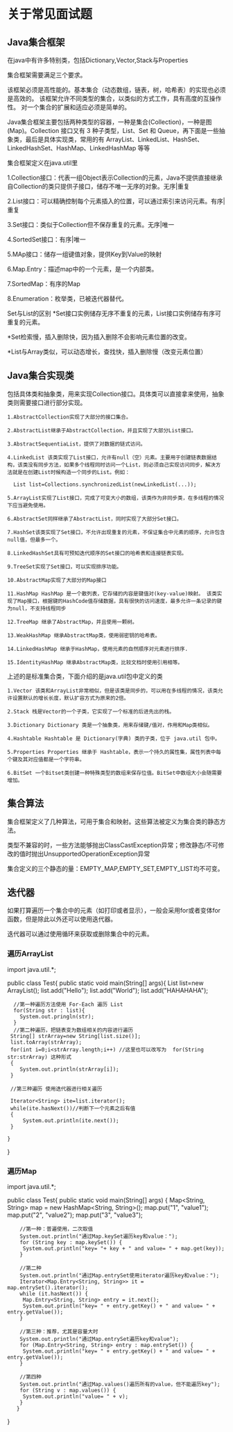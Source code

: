 # 关于常见面试题

## Java集合框架

在java中有许多特别类，包括Dictionary,Vector,Stack与Properties  

集合框架需要满足三个要求。  

  该框架必须是高性能的。基本集合（动态数组，链表，树，哈希表）的实现也必须是高效的。
  该框架允许不同类型的集合，以类似的方式工作，具有高度的互操作性。
  对一个集合的扩展和适应必须是简单的。

Java集合框架主要包括两种类型的容器，一种是集合(Collection)，一种是图(Map)。Collection 接口又有 3 种子类型，List、Set 和 Queue，再下面是一些抽象类，最后是具体实现类，常用的有 ArrayList、LinkedList、HashSet、LinkedHashSet、HashMap、LinkedHashMap 等等  

集合框架定义在java.util里

  1.Collection接口：代表一组Object表示Collection的元素，Java不提供直接继承自Collection的类只提供子接口，储存不唯一无序的对象。无序|重复  

  2.List接口：可以精确控制每个元素插入的位置，可以通过索引来访问元素。有序|重复  

  3.Set接口：类似于Collection但不保存重复的元素。无序|唯一  

  4.SortedSet接口：有序|唯一  

  5.MAp接口：储存一组键值对象，提供Key到Value的映射  

  6.Map.Entry：描述map中的一个元素，是一个内部类。  

  7.SortedMap：有序的Map  

  8.Enumeration：枚举类，已被迭代器替代。   

Set与List的区别
*Set接口实例储存无序不重复的元素，List接口实例储存有序可重复的元素。  

*Set检索慢，插入删除快，因为插入删除不会影响元素位置的改变。  

*List与Array类似，可以动态增长，查找快，插入删除慢（改变元素位置）  

## Java集合实现类  

包括具体类和抽象类，用来实现Collection接口。具体类可以直接拿来使用，抽象类则需要接口进行部分实现。

    1.AbstractCollection实现了大部分的接口集合。

    2.AbstractList继承于AbstractCollection，并且实现了大部分List接口。

    3.AbstractSequentiaList，提供了对数据的链式访问。

    4.LinkedList 该类实现了List接口，允许有null（空）元素。主要用于创建链表数据结构，该类没有同步方法，如果多个线程同时访问一个List，则必须自己实现访问同步，解决方法就是在创建List时候构造一个同步的List。例如：

      List list=Collections.synchronizedList(newLinkedList(...));

    5.ArrayList实现了List接口，完成了可变大小的数组，该类作为非同步类，在多线程的情况下应当避免使用。

    6.AbstractSet同样继承了AbstractList，同时实现了大部分Set接口。

    7.HashSet该类实现了Set接口，不允许出现重复的元素，不保证集合中元素的顺序，允许包含null值，但最多一个。

    8.LinkedHashSet具有可预知迭代顺序的Set接口的哈希表和连接链表实现。

    9.TreeSet实现了Set接口，可以实现排序功能。

    10.AbstractMap实现了大部分的Map接口

    11.HashMap HashMap 是一个散列表，它存储的内容是键值对(key-value)映射。 该类实现了Map接口，根据键的HashCode值存储数据，具有很快的访问速度，最多允许一条记录的键为null，不支持线程同步  

    12.TreeMap 继承了AbstractMap，并且使用一颗树。  

    13.WeakHashMap 继承AbstractMap类，使用弱密钥的哈希表。  

    14.LinkedHashMap 继承于HashMap，使用元素的自然顺序对元素进行排序.  

    15.IdentityHashMap 继承AbstractMap类，比较文档时使用引用相等。

上述的是标准集合类，下面介绍的是java.util包中定义的类

    1.Vector 该类和ArrayList非常相似，但是该类是同步的，可以用在多线程的情况，该类允许设置默认的增长长度，默认扩容方式为原来的2倍。

    2.Stack 栈是Vector的一个子类，它实现了一个标准的后进先出的栈。

    3.Dictionary Dictionary 类是一个抽象类，用来存储键/值对，作用和Map类相似。

    4.Hashtable Hashtable 是 Dictionary(字典) 类的子类，位于 java.util 包中。

    5.Properties Properties 继承于 Hashtable，表示一个持久的属性集，属性列表中每个键及其对应值都是一个字符串。

    6.BitSet 一个Bitset类创建一种特殊类型的数组来保存位值。BitSet中数组大小会随需要增加。


## 集合算法

集合框架定义了几种算法，可用于集合和映射。这些算法被定义为集合类的静态方法。

类型不兼容的时，一些方法能够抛出ClassCastException异常；修改静态/不可修改的值时抛出UnsupportedOperationException异常

集合定义的三个静态的量：EMPTY_MAP,EMPTY_SET,EMPTY_LIST均不可变。

## 迭代器

如果打算遍历一个集合中的元素（如打印或者显示），一般会采用for或者变体for函数，但是除此以外还可以使用迭代器。

迭代器可以通过使用循环来获取或删除集合中的元素。

### 遍历ArrayList

  import java.util.*;

  public class Test{
    public static void main(String[] args){
      List<String> list=new ArrayList<String>();
      list.add("Hello");
      list.add("World");
      list.add("HAHAHAHA");

      //第一种遍历方法使用 For-Each 遍历 List
      for(String str : list){
        System.out.pringln(str);
      }
      //第二种遍历，把链表变为数组相关的内容进行遍历
     String[] strArray=new String[list.size()];
     list.toArray(strArray);
     for(int i=0;i<strArray.length;i++) //这里也可以改写为  for(String str:strArray) 这种形式
     {
        System.out.println(strArray[i]);
     }

     //第三种遍历 使用迭代器进行相关遍历

     Iterator<String> ite=list.iterator();
     while(ite.hasNext())//判断下一个元素之后有值
     {
         System.out.println(ite.next());
     }

    }
  }

### 遍历Map

  import java.util.*;

  public class Test{
       public static void main(String[] args) {
        Map<String, String> map = new HashMap<String, String>();
        map.put("1", "value1");
        map.put("2", "value2");
        map.put("3", "value3");

        //第一种：普遍使用，二次取值
        System.out.println("通过Map.keySet遍历key和value：");
        for (String key : map.keySet()) {
         System.out.println("key= "+ key + " and value= " + map.get(key));
        }

        //第二种
        System.out.println("通过Map.entrySet使用iterator遍历key和value：");
        Iterator<Map.Entry<String, String>> it = map.entrySet().iterator();
        while (it.hasNext()) {
         Map.Entry<String, String> entry = it.next();
         System.out.println("key= " + entry.getKey() + " and value= " + entry.getValue());
        }

        //第三种：推荐，尤其是容量大时
        System.out.println("通过Map.entrySet遍历key和value");
        for (Map.Entry<String, String> entry : map.entrySet()) {
         System.out.println("key= " + entry.getKey() + " and value= " + entry.getValue());
        }

        //第四种
        System.out.println("通过Map.values()遍历所有的value，但不能遍历key");
        for (String v : map.values()) {
         System.out.println("value= " + v);
        }
       }
  }
